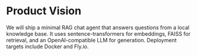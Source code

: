 # Product Vision
We will ship a minimal RAG chat agent that answers questions from a local knowledge base.
It uses sentence-transformers for embeddings, FAISS for retrieval, and an OpenAI-compatible LLM for generation.
Deployment targets include Docker and Fly.io.
